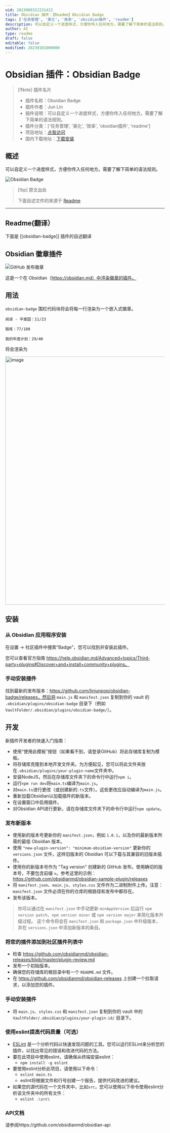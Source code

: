 ```yaml
---
uid: 2023080322231422
title: Obsidian 插件：【Readme】Obsidian Badge
tags: ['任务管理', '美化', '效率', 'obsidian插件', 'readme']
description: 可以自定义一个进度样式，方便你传入任何地方。需要了解下简单的语法规则。
author: AI
type: readme
draft: false
editable: false
modified: 20230101000000
---
```


# Obsidian 插件：Obsidian Badge

> [!Note] 插件名片
> - 插件名称：Obsidian Badge
> - 插件作者：Jun Lin
> - 插件说明：可以自定义一个进度样式，方便你传入任何地方。需要了解下简单的语法规则。
> - 插件分类：['任务管理', '美化', '效率', 'obsidian插件', 'readme']
> - 项目地址：[点我访问](https://github.com/linjunpop/obsidian-badge)
> - 国内下载地址：[下载安装](https://pkmer.cn/products/plugin/pluginMarket/?obsidian-badge)

## 概述

可以自定义一个进度样式，方便你传入任何地方。需要了解下简单的语法规则。

![Obsidian Badge](https://cdn.pkmer.cn/covers/obsidian-badge.PNG!pkmer)

> [!tip] 原文出处
> 
>下面自述文件的来源于 [Readme](https://ghproxy.net/https://raw.githubusercontent.com/linjunpop/obsidian-badge/master/README.md)
> 

---

## Readme(翻译）

下面是 [[obsidian-badge]] 插件的自述翻译


## Obsidian 徽章插件

![GitHub 发布徽章](https://badgen.net/github/release/linjunpop/obsidian-badge)

这是一个在 Obsidian（https://obsidian.md）中渲染徽章的插件。

## 用法

`obsidian-badge` 围栏代码块将会将每一行渲染为一个嵌入式徽章。

```obsidian-badge
阅读 - 平面国：11/23

锻炼：77/100
```

```obsidian-badge
我的年度计划：29/40
```

将会渲染为

<img width="781" alt="image" src="https://user-images.githubusercontent.com/214616/164978149-e968feab-d43c-459f-9180-31ba6a8dce4e.png">

## 安装

### 从 Obsidian 应用程序安装

在设置 -> 社区插件中搜索“Badge”，您可以找到并安装此插件。

您可以查看官方指南 https://help.obsidian.md/Advanced+topics/Third-party+plugins#Discover+and+install+community+plugins。

### 手动安装插件

找到最新的发布版本：https://github.com/linjunpop/obsidian-badge/releases，然后将 `main.js` 和 `manifest.json` 复制到你的 vault 的 `.obsidian/plugins/obsidian-badge` 目录下（例如 `VaultFolder/.obsidian/plugins/obsidian-badge/`）。

## 开发

新插件开发者的快速入门指南：

- 使用“使用此模板”按钮（如果看不到，请登录GitHub）将此存储库复制为模板。
- 将存储库克隆到本地开发文件夹。为方便起见，您可以将此文件夹放在`.obsidian/plugins/your-plugin-name`文件夹中。
- 安装NodeJS，然后在存储库文件夹下的命令行中运行`npm i`。
- 运行`npm run dev`将`main.ts`编译为`main.js`。
- 对`main.ts`进行更改（或创建新的`.ts`文件）。这些更改应自动编译为`main.js`。
- 重新加载Obsidian以加载插件的新版本。
- 在设置窗口中启用插件。
- 对Obsidian API进行更新，请在存储库文件夹下的命令行中运行`npm update`。

### 发布新版本

- 使用新的版本号更新你的 `manifest.json`，例如 `1.0.1`，以及你的最新版本所需的最低 Obsidian 版本。
- 使用 `"new-plugin-version": "minimum-obsidian-version"` 更新你的 `versions.json` 文件，这样旧版本的 Obsidian 可以下载与其兼容的旧版本插件。
- 使用你的新版本号作为 "Tag version" 创建新的 GitHub 发布。使用确切的版本号，不要包含前缀 `v`。参考这里的示例：https://github.com/obsidianmd/obsidian-sample-plugin/releases
- 将 `manifest.json`、`main.js`、`styles.css` 文件作为二进制附件上传。注意：`manifest.json` 文件必须在你的仓库的根路径和发布中都存在。
- 发布该版本。

> 你可以通过在 `manifest.json` 中手动更新 `minAppVersion` 后运行 `npm version patch`、`npm version minor` 或 `npm version major` 来简化版本升级过程。
> 这个命令将会在 `manifest.json` 和 `package.json` 中升级版本，并在 `versions.json` 中添加新版本的条目。

### 将您的插件添加到社区插件列表中

- 检查 https://github.com/obsidianmd/obsidian-releases/blob/master/plugin-review.md
- 发布一个初始版本。
- 确保您的存储库的根目录中有一个 `README.md` 文件。
- 在 https://github.com/obsidianmd/obsidian-releases 上创建一个拉取请求，以添加您的插件。

### 手动安装插件

- 将 `main.js`、`styles.css` 和 `manifest.json` 复制到你的 vault 中的 `VaultFolder/.obsidian/plugins/your-plugin-id/` 目录下。

### 使用eslint提高代码质量（可选）

- [ESLint](https://eslint.org/) 是一个分析代码以快速发现问题的工具。您可以运行ESLint来分析您的插件，以找出常见的错误和改进代码的方法。
- 要在此项目中使用eslint，请确保从终端安装eslint：
  - `npm install -g eslint`
- 要使用eslint分析此项目，请使用以下命令：
  - `eslint main.ts`
  - eslint将根据文件和行号创建一个报告，提供代码改进的建议。
- 如果您的源代码在一个文件夹中，比如`src`，您可以使用以下命令使用eslint分析该文件夹中的所有文件：
  - `eslint .\src\`

### API文档

请参阅https://github.com/obsidianmd/obsidian-api



